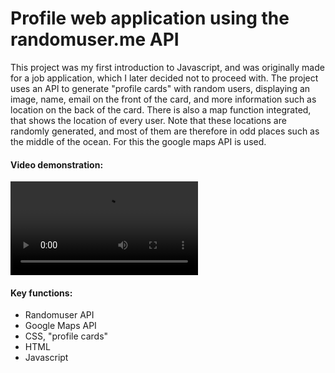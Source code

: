# Profile web application using the randomuser.me API

This project was my first introduction to Javascript, and was originally made for a job application, which I later decided not to proceed with.
The project uses an API to generate "profile cards" with random users, displaying an image, name, email on the front of the card, and more information such as location on the back of the card.
There is also a map function integrated, that shows the location of every user. Note that these locations are randomly generated, and most of them are therefore in odd places such as the middle of the ocean.
For this the google maps API is used.

#### Video demonstration:
![Video demonstration](figures/profiles.mp4)


#### Key functions:
- Randomuser API
- Google Maps API
- CSS, "profile cards"
- HTML
- Javascript
